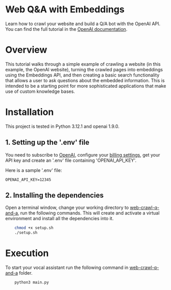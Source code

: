 # Web  Q&A with Embeddings

Learn how to crawl your website and build a Q/A bot with the OpenAI API. You can find the full tutorial in the [OpenAI documentation](https://platform.openai.com/docs/tutorials/web-qa-embeddings).

# Overview
This tutorial walks through a simple example of crawling a website (in this example, the OpenAI website), turning the crawled pages into embeddings using the Embeddings API, and then creating a basic search functionality that allows a user to ask questions about the embedded information. This is intended to be a starting point for more sophisticated applications that make use of custom knowledge bases.

# Installation
This project is tested in Python 3.12.1 and openai 1.9.0.

## 1. Setting up the '.env' file
You need to subscribe to [OpenAI](https://platform.openai.com/docs/quickstart/account-setup), configure your [billing settings](https://platform.openai.com/account/billing/overview), get your API key and create an '.env' file containing 'OPENAI_API_KEY'.

Here is a sample '.env' file:
```
OPENAI_API_KEY=12345
```

## 2. Installing the dependencies
Open a terminal window, change your working directory to [web-crawl-q-and-a](.), run the following commands. This will create and activate a virtual environment and install all the dependencies into it.
```sh
    chmod +x setup.sh
    ./setup.sh
```

# Execution
To start your vocal assistant run the following command in [web-crawl-q-and-a](.) folder.
```sh
    python3 main.py
```

